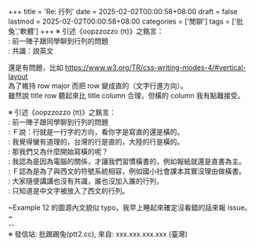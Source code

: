 +++
title = 'Re: 行列'
date = 2025-02-02T00:00:58+08:00
draft = false
lastmod = 2025-02-02T00:00:58+08:00
categories = ['閒聊']
tags = ['批兔','軟體']
+++
※ 引述《oopzzozzo (π)》之銘言：<br>
: 前一陣子跟同學聊到行列的問題<br>
: 共識：說英文<br>

還是有問題，比如 https://www.w3.org/TR/css-writing-modes-4/#vertical-layout<br>
為了維持 row major 而把 row 變成直的（文字行進方向）。<br>
雖然說 title row 聽起來比 title column 合理，但橫的 column 我有點難接受。<br>

※ 引述《oopzzozzo (π)》之銘言：<br>
: 前一陣子跟同學聊到行列的問題<br>
: Ｆ說：行就是一行字的方向，看你字是寫直的還是橫的。<br>
: 我覺得蠻有道理的，台灣的行是直的，大陸的行是橫的。<br>
: 那我們又為什麼開始寫橫的呢？<br>
: 我認為是因為電腦的關係，才讓我們習慣橫書的，例如報紙就還是直書為主。<br>
: Ｆ認為是為了與西文的符號系統相容，例如國小社會課本其實沒理由做橫書。<br>
: 大家隨便講講也沒有共識，誰也沒加入誰的行列，<br>
: 只知道是中文字被放入了西文的行列。<br>

~Example 12 的圖源內文貌似 typo，我早上睡起來確定沒看錯的話來報 issue。~<br>
--<br>
※ 發信站: 批踢踢兔(ptt2.cc), 來自: xxx.xxx.xxx.xxx (臺灣)<br>
